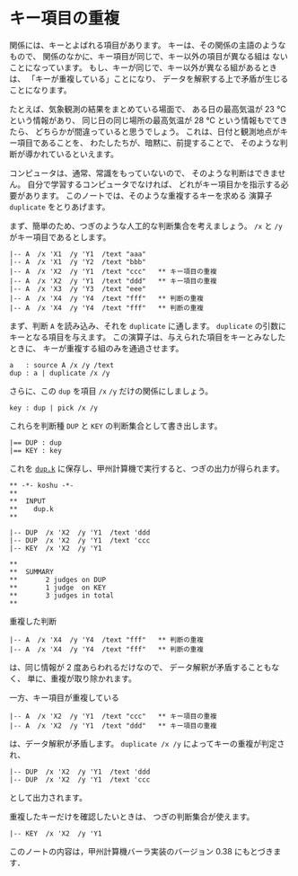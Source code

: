 # キー項目の重複



関係には、キーとよばれる項目があります。
キーは、その関係の主語のようなもので、
関係のなかに、キー項目が同じで、キー以外の項目が異なる組は
ないことになっています。
もし、キーが同じで、キー以外が異なる組があるときは、
「キーが重複している」ことになり、
データを解釈する上で矛盾が生じることになります。

たとえば、気象観測の結果をまとめている場面で、
ある日の最高気温が 23 ℃ という情報があり、
同じ日の同じ場所の最高気温が 28 ℃ という情報もでてきたら、
どちらかが間違っていると思うでしょう。
これは、日付と観測地点がキー項目であることを、
わたしたちが、暗黙に、前提することで、
そのような判断が導かれているといえます。

コンピュータは、通常、常識をもっていないので、
そのような判断はできません。
自分で学習するコンピュータでなければ、
どれがキー項目かを指示する必要があります。
このノートでは、そのような重複するキーを求める
演算子 `duplicate` をとりあげます。

まず、簡単のため、つぎのような人工的な判断集合を考えましょう。
`/x` と `/y` がキー項目であるとします。

``` text
|-- A  /x 'X1  /y 'Y1  /text "aaa"
|-- A  /x 'X1  /y 'Y2  /text "bbb"
|-- A  /x 'X2  /y 'Y1  /text "ccc"   ** キー項目の重複
|-- A  /x 'X2  /y 'Y1  /text "ddd"   ** キー項目の重複
|-- A  /x 'X3  /y 'Y3  /text "eee"
|-- A  /x 'X4  /y 'Y4  /text "fff"   ** 判断の重複
|-- A  /x 'X4  /y 'Y4  /text "fff"   ** 判断の重複
```

まず、判断 `A` を読み込み、それを `duplicate` に通します。
`duplicate` の引数にキーとなる項目を与えます。
この演算子は、与えられた項目をキーとみなしたときに、
キーが重複する組のみを通過させます。

``` text
a   : source A /x /y /text
dup : a | duplicate /x /y
```

さらに、この `dup` を項目 `/x` `/y` だけの関係にしましょう。

``` text
key : dup | pick /x /y
```

これらを判断種 `DUP` と `KEY` の判断集合として書き出します。

``` text
|== DUP : dup
|== KEY : key
```

これを [`dup.k`][dup.k] に保存し、甲州計算機で実行すると、つぎの出力が得られます。

``` text
** -*- koshu -*-
**
**  INPUT
**    dup.k
**

|-- DUP  /x 'X2  /y 'Y1  /text 'ddd
|-- DUP  /x 'X2  /y 'Y1  /text 'ccc
|-- KEY  /x 'X2  /y 'Y1

**
**  SUMMARY
**       2 judges on DUP
**       1 judge  on KEY
**       3 judges in total
**
```

重複した判断

``` text
|-- A  /x 'X4  /y 'Y4  /text "fff"   ** 判断の重複
|-- A  /x 'X4  /y 'Y4  /text "fff"   ** 判断の重複
```

は、同じ情報が 2 度あらわれるだけなので、
データ解釈が矛盾することもなく、
単に、重複が取り除かれます。

一方、キー項目が重複している

``` text
|-- A  /x 'X2  /y 'Y1  /text "ccc"   ** キー項目の重複
|-- A  /x 'X2  /y 'Y1  /text "ddd"   ** キー項目の重複
```

は、データ解釈が矛盾します。
`duplicate /x /y` によってキーの重複が判定され、

``` text
|-- DUP  /x 'X2  /y 'Y1  /text 'ddd
|-- DUP  /x 'X2  /y 'Y1  /text 'ccc
```

として出力されます。

重複したキーだけを確認したいときは、
つぎの判断集合が使えます。

``` text
|-- KEY  /x 'X2  /y 'Y1
```

このノートの内容は，甲州計算機バーラ実装のバージョン 0.38 にもとづきます．



[dup.k]: dup.k

